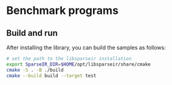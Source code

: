 # Benchmark programs


## Build and run
After installing the library, you can build the samples as follows:

```bash
# set the path to the libsparseir installation
export SparseIR_DIR=$HOME/opt/libsparseir/share/cmake
cmake -S . -B ./build
cmake --build build --target test
```
